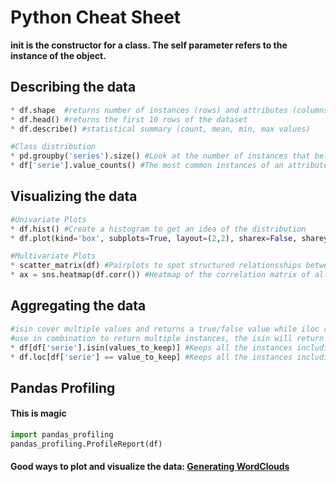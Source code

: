 # Python Cheat Sheet

**__init__ is the constructor for a class. The self parameter refers to the instance of the object.**

## Describing the data
``` py
* df.shape  #returns number of instances (rows) and attributes (columns)
* df.head() #returns the first 10 rows of the dataset
* df.describe() #statistical summary (count, mean, min, max values)

#Class distribution
* pd.groupby('series').size() #Look at the number of instances that belong to each attribute.
* df['serie'].value_counts() #The most common instances of an attribute in decending order
```

## Visualizing the data
``` py
#Univariate Plots
* df.hist() #Create a histogram to get an idea of the distribution
* df.plot(kind='box', subplots=True, layout=(2,2), sharex=False, sharey=False) #Boxplot (numeric input)

#Multivariate Plots
* scatter_matrix(df) #Pairplots to spot structured relationsships between input variables
* ax = sns.heatmap(df.corr()) #Heatmap of the correlation matrix of all attributes.
```

## Aggregating the data
``` py 
#isin cover multiple values and returns a true/false value while iloc returns the whole instance
#use in combination to return multiple instances, the isin will return a mask that is used in the iloc
* df[df['serie'].isin(values_to_keep)] #Keeps all the instances including values to keep of the attribute serie.
* df.loc[df['serie'] == value_to_keep] #Keeps all the instances including the value 

```

## Pandas Profiling
#### This is magic
``` py
import pandas_profiling
pandas_profiling.ProfileReport(df)
```
#### Good ways to plot and visualize the data: [Generating WordClouds](https://www.datacamp.com/community/tutorials/wordcloud-python)

